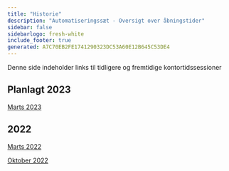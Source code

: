 ```yaml
---
title: "Historie"
description: "Automatiseringssæt - Oversigt over åbningstider"
sidebar: false
sidebarlogo: fresh-white
include_footer: true
generated: A7C70EB2FE1741290323DC53A60E12B645C53DE4
---
```


Denne side indeholder links til tidligere og fremtidige kontortidssessioner

## Planlagt 2023

[Marts 2023](/da/office-hours/february-2023)

## 2022

[Marts 2022](/da/office-hours/november-2022)

[Oktober 2022](/da/office-hours/october-2022)
